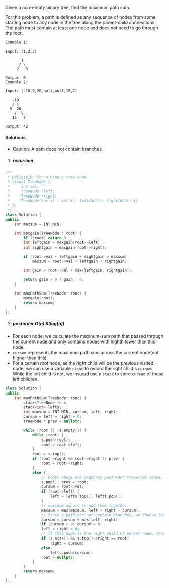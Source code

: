 Given a non-empty binary tree, find the maximum path sum.

For this problem, a path is defined as any sequence of nodes from some starting node to any node in the tree along the parent-child connections. The path must contain at least one node and does not need to go through the root.

```
Example 1:

Input: [1,2,3]

       1
      / \
     2   3

Output: 6
Example 2:

Input: [-10,9,20,null,null,15,7]

   -10
   / \
  9  20
    /  \
   15   7

Output: 42
```

#### Solutions

-  Caution: A path does not contain branches.

1. ##### recursion

```c++
/**
 * Definition for a binary tree node.
 * struct TreeNode {
 *     int val;
 *     TreeNode *left;
 *     TreeNode *right;
 *     TreeNode(int x) : val(x), left(NULL), right(NULL) {}
 * };
 */
class Solution {
public:
    int maxsum = INT_MIN;

    int maxgain(TreeNode * root) {
        if (!root) return 0;
        int leftgain = maxgain(root->left);
        int rightgain = maxgain(root->right);

        if (root->val + leftgain + rightgain > maxsum)
            maxsum = root->val + leftgain + rightgain;

        int gain = root->val + max(leftgain, rightgain);

        return gain > 0 ? gain : 0;
    }

    int maxPathSum(TreeNode* root) {
        maxgain(root);
        return maxsum;
    }
};
```


2. ##### postorder  O(n) S(log(n))

- For each node, we calculate the maxinum-sum path that passed through the current node and only contains nodes with highth lower than this node.
- `cursum` represents the maximum path sum across the current node(not higher than this).
- For a certain root node, as the right child will be the previous visited node, we can use a variable `right` to record the right child's `cursum`, While the left child is not, we instead use a `stack` to store `cursum` of these left children.

```c++
class Solution {
public:
    int maxPathSum(TreeNode* root) {
        stack<TreeNode *> s;
        stack<int> lefts;
        int maxsum = INT_MIN, cursum, left, right;
        cursum = left = right = 0;
        TreeNode * prev = nullptr;

        while (root || !s.empty()) {
            while (root) {
                s.push(root);
                root = root->left;
            }
            root = s.top();
            if (root->right && root->right != prev) {
                root = root->right;
            }
            else {
                // Codes above are ordinary postorder traversal codes.
                s.pop(); prev = root;
                cursum = root->val;
                if (root->left) {
                    left = lefts.top(); lefts.pop();
                }
                // maximum equals to add them together.
                maxsum = max(maxsum, left + right + cursum);
                // Since a path can not contain branches, we choose the maximum child.
                cursum = cursum + max(left, right);
                if (cursum < 0) cursum = 0;
                left = right = 0;
                // if this node is the right child of parent node, store in right variable, otherwise store in stack.
                if (s.size() && s.top()->right == root)
                    right = cursum;
                else
                    lefts.push(cursum);
                root = nullptr;
            }
        }
        return maxsum;
    }
};
```